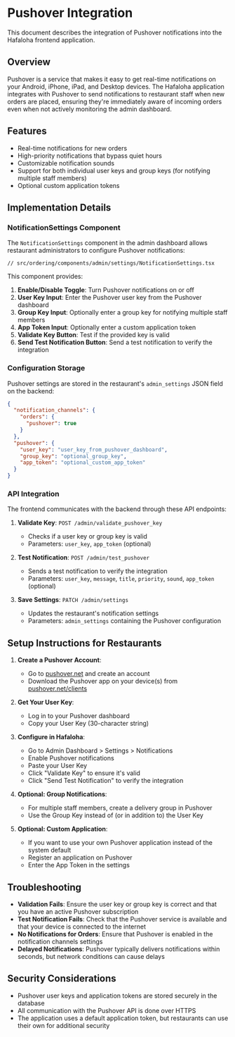 # Pushover Integration

This document describes the integration of Pushover notifications into the Hafaloha frontend application.

## Overview

Pushover is a service that makes it easy to get real-time notifications on your Android, iPhone, iPad, and Desktop devices. The Hafaloha application integrates with Pushover to send notifications to restaurant staff when new orders are placed, ensuring they're immediately aware of incoming orders even when not actively monitoring the admin dashboard.

## Features

- Real-time notifications for new orders
- High-priority notifications that bypass quiet hours
- Customizable notification sounds
- Support for both individual user keys and group keys (for notifying multiple staff members)
- Optional custom application tokens

## Implementation Details

### NotificationSettings Component

The `NotificationSettings` component in the admin dashboard allows restaurant administrators to configure Pushover notifications:

```tsx
// src/ordering/components/admin/settings/NotificationSettings.tsx
```

This component provides:

1. **Enable/Disable Toggle**: Turn Pushover notifications on or off
2. **User Key Input**: Enter the Pushover user key from the Pushover dashboard
3. **Group Key Input**: Optionally enter a group key for notifying multiple staff members
4. **App Token Input**: Optionally enter a custom application token
5. **Validate Key Button**: Test if the provided key is valid
6. **Send Test Notification Button**: Send a test notification to verify the integration

### Configuration Storage

Pushover settings are stored in the restaurant's `admin_settings` JSON field on the backend:

```json
{
  "notification_channels": {
    "orders": {
      "pushover": true
    }
  },
  "pushover": {
    "user_key": "user_key_from_pushover_dashboard",
    "group_key": "optional_group_key",
    "app_token": "optional_custom_app_token"
  }
}
```

### API Integration

The frontend communicates with the backend through these API endpoints:

1. **Validate Key**: `POST /admin/validate_pushover_key`
   - Checks if a user key or group key is valid
   - Parameters: `user_key`, `app_token` (optional)

2. **Test Notification**: `POST /admin/test_pushover`
   - Sends a test notification to verify the integration
   - Parameters: `user_key`, `message`, `title`, `priority`, `sound`, `app_token` (optional)

3. **Save Settings**: `PATCH /admin/settings`
   - Updates the restaurant's notification settings
   - Parameters: `admin_settings` containing the Pushover configuration

## Setup Instructions for Restaurants

1. **Create a Pushover Account**:
   - Go to [pushover.net](https://pushover.net) and create an account
   - Download the Pushover app on your device(s) from [pushover.net/clients](https://pushover.net/clients)

2. **Get Your User Key**:
   - Log in to your Pushover dashboard
   - Copy your User Key (30-character string)

3. **Configure in Hafaloha**:
   - Go to Admin Dashboard > Settings > Notifications
   - Enable Pushover notifications
   - Paste your User Key
   - Click "Validate Key" to ensure it's valid
   - Click "Send Test Notification" to verify the integration

4. **Optional: Group Notifications**:
   - For multiple staff members, create a delivery group in Pushover
   - Use the Group Key instead of (or in addition to) the User Key

5. **Optional: Custom Application**:
   - If you want to use your own Pushover application instead of the system default
   - Register an application on Pushover
   - Enter the App Token in the settings

## Troubleshooting

- **Validation Fails**: Ensure the user key or group key is correct and that you have an active Pushover subscription
- **Test Notification Fails**: Check that the Pushover service is available and that your device is connected to the internet
- **No Notifications for Orders**: Ensure that Pushover is enabled in the notification channels settings
- **Delayed Notifications**: Pushover typically delivers notifications within seconds, but network conditions can cause delays

## Security Considerations

- Pushover user keys and application tokens are stored securely in the database
- All communication with the Pushover API is done over HTTPS
- The application uses a default application token, but restaurants can use their own for additional security
